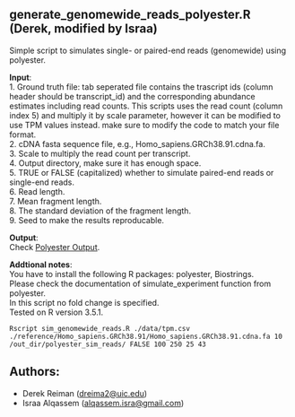 

## generate_genomewide_reads_polyester.R (Derek, modified by Israa)

Simple script to simulates single- or paired-end reads (genomewide) using polyester.

**Input**: <br/> 1. Ground truth file: tab seperated file contains the trascript ids (column header should be transcript_id) and the corresponding abundance estimates including read counts. This scripts uses the read count (column index 5) and multiply it by scale parameter, however it can be modified to use TPM values instead. make sure to modify the code to match your file format. <br/>
2. cDNA fasta sequence file, e.g., Homo_sapiens.GRCh38.91.cdna.fa.<br/>
3. Scale to multiply the read count per transcript. <br/>
4. Output directory, make sure it has enough space. <br/>
5. TRUE or FALSE (capitalized) whether to simulate paired-end reads or single-end reads. <br/>
6. Read length. <br/>
7. Mean fragment length. <br/>
8. The standard deviation of the fragment length. <br/>
9. Seed to make the results reproducable. <br/>

**Output**: <br/>
Check <a target="_blank" href="https://github.com/alyssafrazee/polyester#output">Polyester Output</a>.<br/>

**Addtional notes**: <br/>
You have to install the following R packages: polyester, Biostrings.<br/>
Please check the documentation of simulate_experiment function from polyester.<br/> 
In this script no fold change is specified. <br/>
Tested on R version 3.5.1.
```
Rscript sim_genomewide_reads.R ./data/tpm.csv ./reference/Homo_sapiens.GRCh38.91/Homo_sapiens.GRCh38.91.cdna.fa 10 /out_dir/polyester_sim_reads/ FALSE 100 250 25 43
```





Authors:
----------------------------
* Derek Reiman (dreima2@uic.edu)
* Israa Alqassem (alqassem.isra@gmail.com)

